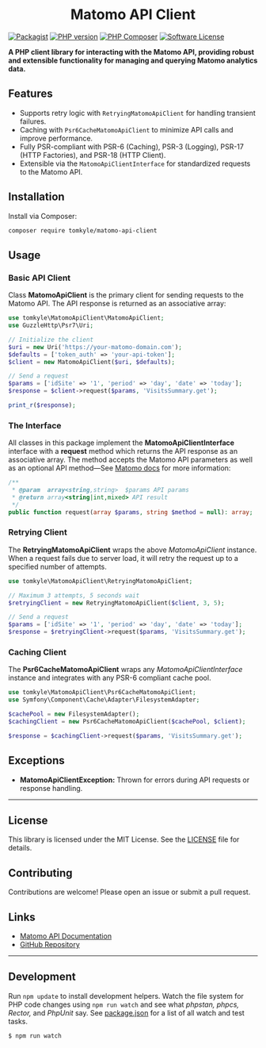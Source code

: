 <h1 align="center">Matomo API Client</h1>

[![Packagist](https://img.shields.io/packagist/v/tomkyle/boilerplate-php.svg?style=flat)](https://packagist.org/packages/tomkyle/boilerplate-php )
[![PHP version](https://img.shields.io/packagist/php-v/tomkyle/boilerplate-php.svg)](https://packagist.org/packages/tomkyle/boilerplate-php )
[![PHP Composer](https://github.com/tomkyle/boilerplate-php/actions/workflows/php.yml/badge.svg)](https://github.com/tomkyle/boilerplate-php/actions/workflows/php.yml)
[![Software License](https://img.shields.io/badge/license-MIT-brightgreen.svg)](LICENSE)

**A PHP client library for interacting with the Matomo API, providing robust and extensible functionality for managing and querying Matomo analytics data.**

## Features

- Supports retry logic with `RetryingMatomoApiClient` for handling transient failures.
- Caching with `Psr6CacheMatomoApiClient` to minimize API calls and improve performance.
- Fully PSR-compliant with PSR-6 (Caching), PSR-3 (Logging), PSR-17 (HTTP Factories), and PSR-18 (HTTP Client).
- Extensible via the `MatomoApiClientInterface` for standardized requests to the Matomo API.

## Installation

Install via Composer:

```bash
composer require tomkyle/matomo-api-client
```

## Usage

### Basic API Client

Class **MatomoApiClient** is the primary client for sending requests to the Matomo API. The API response is returned as an associative array:

```php
use tomkyle\MatomoApiClient\MatomoApiClient;
use GuzzleHttp\Psr7\Uri;

// Initialize the client
$uri = new Uri('https://your-matomo-domain.com');
$defaults = ['token_auth' => 'your-api-token'];
$client = new MatomoApiClient($uri, $defaults);

// Send a request
$params = ['idSite' => '1', 'period' => 'day', 'date' => 'today'];
$response = $client->request($params, 'VisitsSummary.get');

print_r($response);
```

### The Interface

All classes in this package implement the **MatomoApiClientInterface** interface with a **request** method which returns the API response as an associative array. The method accepts the Matomo API parameters as well as an optional API method—See [Matomo docs](https://developer.matomo.org/api-reference/reporting-api) for more information:

```php
/**
 * @param  array<string,string>  $params API params
 * @return array<string|int,mixed> API result
 */
public function request(array $params, string $method = null): array;
```

### Retrying Client

The **RetryingMatomoApiClient** wraps the above *MatomoApiClient* instance. When a request fails due to server load, it will retry the request up to a specified number of attempts.

```php
use tomkyle\MatomoApiClient\RetryingMatomoApiClient;

// Maximum 3 attempts, 5 seconds wait
$retryingClient = new RetryingMatomoApiClient($client, 3, 5); 

// Send a request
$params = ['idSite' => '1', 'period' => 'day', 'date' => 'today'];
$response = $retryingClient->request($params, 'VisitsSummary.get');
```

### Caching Client

The **Psr6CacheMatomoApiClient** wraps any *MatomoApiClientInterface* instance and integrates with any PSR-6 compliant cache pool.

```php
use tomkyle\MatomoApiClient\Psr6CacheMatomoApiClient;
use Symfony\Component\Cache\Adapter\FilesystemAdapter;

$cachePool = new FilesystemAdapter();
$cachingClient = new Psr6CacheMatomoApiClient($cachePool, $client);

$response = $cachingClient->request($params, 'VisitsSummary.get');
```

## Exceptions

- **MatomoApiClientException:** Thrown for errors during API requests or response handling.

---

## License

This library is licensed under the MIT License. See the [LICENSE](LICENSE) file for details.

## Contributing

Contributions are welcome! Please open an issue or submit a pull request.

## Links

- [Matomo API Documentation](https://developer.matomo.org/api-reference/reporting-api)
- [GitHub Repository](https://github.com/tomkyle/matomo-api-client)

---

## Development

Run `npm update` to install development helpers. Watch the file system for PHP code changes using `npm run watch` and see what *phpstan, phpcs, Rector,* and *PhpUnit* say. See [package.json](package.json) for a list of all watch and test tasks.

```bash
$ npm run watch
```





